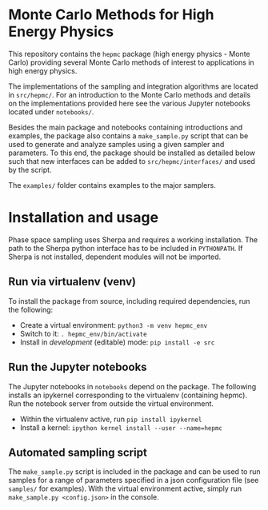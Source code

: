 # Monte Carlo Methods for High Energy Physics

This repository contains the `hepmc` package (high energy physics - Monte Carlo)
providing several Monte Carlo methods of interest to applications in 
high energy physics. 

The implementations of the sampling and integration algorithms are
located in `src/hepmc/`. For an introduction to the Monte Carlo
methods and details on the implementations provided here see the
various Jupyter notebooks located under `notebooks/`.

Besides the main package and notebooks containing introductions and examples,
the package also contains a `make_sample.py` script that can be used to
generate and analyze samples using a given sampler and parameters.
To this end, the package should be installed as detailed below such that
new interfaces can be added to `src/hepmc/interfaces/` and used by the script.

The `examples/` folder contains examples to the major samplers.

# Installation and usage

Phase space sampling uses Sherpa and requires a working installation.
The path to the Sherpa python interface has to be included in `PYTHONPATH`.
If Sherpa is not installed, dependent modules will not be imported.

## Run via virtualenv (venv)
To install the package from source, including required dependencies, 
run the following:
- Create a virtual environment: `python3 -m venv hepmc_env`
- Switch to it: `. hepmc_env/bin/activate`
- Install in *development* (editable) mode: `pip install -e src`

## Run the Jupyter notebooks
The Jupyter notebooks in `notebooks` depend on the package. The following
installs an ipykernel corresponding to the virtualenv (containing hepmc).
Run the notebook server from outside the virtual environment.
- Within the virtualenv active, run `pip install ipykernel`
- Install a kernel: `ipython kernel install --user --name=hepmc`

## Automated sampling script
The `make_sample.py` script is included in the package and can
be used to run samples for a range of parameters specified in a
json configuration file (see `samples/` for examples).
With the virtual environment active, simply run `make_sample.py <config.json>`
in the console.
